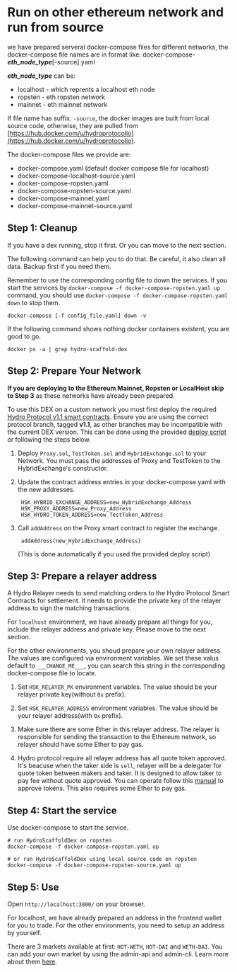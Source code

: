 # Run on other ethereum network and run from source

we have prepared serveral docker-compose files for different networks, the docker-compose file names are in format like: docker-compose-***eth\_node\_type***[-source].yaml

***eth\_node\_type*** can be:

- localhost - which reprents a localhost eth node
- ropsten - eth ropsten network
- mainnet - eth mainnet network

If file name has suffix: `-source`, the docker images are built from local source code, otherwise, they are pulled from [https://hub.docker.com/u/hydroprotocolio](https://hub.docker.com/u/hydroprotocolio).

The docker-compose files we provide are:

- docker-compose.yaml (default docker compose file for localhost)
- docker-compose-localhost-source.yaml
- docker-compose-ropsten.yaml
- docker-compose-ropsten-source.yaml
- docker-compose-mainnet.yaml
- docker-compose-mainnet-source.yaml

## Step 1: Cleanup

If you have a dex running, stop it first. Or you can move to the next section.

The following command can help you to do that. Be careful, it also clean all data. Backup first if you need them.
	
Remember to use the corresponding config file to down the services.
If you start the services by `docker-compose -f docker-compose-ropsten.yaml up` command,
you should use `docker-compose -f docker-compose-ropsten.yaml down` to stop them.

	docker-compose [-f config_file.yaml] down -v
	

If the following command shows nothing docker containers existent, you are good to go.

	docker ps -a | grep hydro-scaffold-dex

## Step 2: Prepare Your Network

**If you are deploying to the Ethereum Mainnet, Ropsten or LocalHost skip to Step 3** as these networks have already been prepared.

To use this DEX on a custom network you must first deploy the required [Hydro Protocol v1.1 smart contracts](https://github.com/HydroProtocol/protocol/tree/v1.1). Ensure you are using the correct protocol branch, tagged **v1.1**, as other branches may be incompatible with the current DEX version. This can be done using the provided [deploy script](https://github.com/HydroProtocol/protocol/blob/v1.1/scripts/deploy.js) or following the steps below.

1. Deploy `Proxy.sol`, `TestToken.sol` and `HybridExchange.sol` to your Network. You must pass the addresses of Proxy and TestToken to the HybridExchange's constructor.

2. Update the contract address entries in your docker-compose.yaml with the new addresses.

        HSK_HYBRID_EXCHANGE_ADDRESS=new_HybridExchange_Address
        HSK_PROXY_ADDRESS=new_Proxy_Address
        HSK_HYDRO_TOKEN_ADDRESS=new_TestToken_Address

3. Call `addAddress` on the Proxy smart contract to register the exchange.

        addAddress(new_HybridExchange_Address)
        
   (This is done automatically if you used the provided deploy script)

## Step 3: Prepare a relayer address

A Hydro Relayer needs to send matching orders to the Hydro Protocol Smart Contracts for settlement. It needs to provide the private key of the relayer address to sign the matching transactions.

For `localhost` environment, we have already prepare all things for you, include the relayer address and private key. Please move to the next section.

For the other environments, you shoud prepare your own relayer address. The values are configured via environment variables. We set these valus default to `___CHANGE_ME___`, you can search this string in the corresponding docker-compose file to locate.

1) Set `HSK_RELAYER_PK` environment variables. The value should be your relayer private key(without `0x` prefix).

2) Set `HSK_RELAYER_ADDRESS` environment variables. The value should be your relayer address(with `0x` prefix).

3) Make sure there are some Ether in this relayer address. The relayer is responsible for sending the transaction to the Ethereum network, so relayer should have some Ether to pay gas.

4) Hydro protocol require all relayer address has all quote token approved. It's beacuse when the taker side is `sell`, relayer will be a delegater for quote token between makers and taker. It is designed to allow taker to pay fee without quote approved. You can operate follow this [manual](admin-api-and-cli.md#approve-market-tokens-1) to approve tokens. This also requires some Ether to pay gas.

## Step 4: Start the service

Use docker-compose to start the service.

```shell
# run HydroScaffoldDex on ropsten  
docker-compose -f docker-compose-ropsten.yaml up

# or run HydroScaffoldDex using local source code on ropsten
docker-compose -f docker-compose-ropsten-source.yaml up
```

## Step 5: Use

Open `http://localhost:3000/` on your browser. 

For localhost, we have already prepared an address in the frontend wallet for you to trade. For the other environments, you need to setup an address by yourself.

There are 3 markets available at first: `HOT-WETH`, `HOT-DAI` and `WETH-DAI`. You can add your own market by using the admin-api and admin-cli. Learn more about them [here](./admin-api-and-cli.md).
